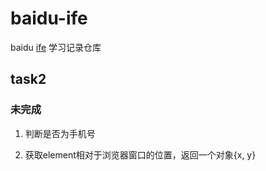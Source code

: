 # baidu-ife

baidu [ife](https://github.com/baidu-ife/ife) 学习记录仓库

## task2

### 未完成

1. 判断是否为手机号

2. 获取element相对于浏览器窗口的位置，返回一个对象{x, y}